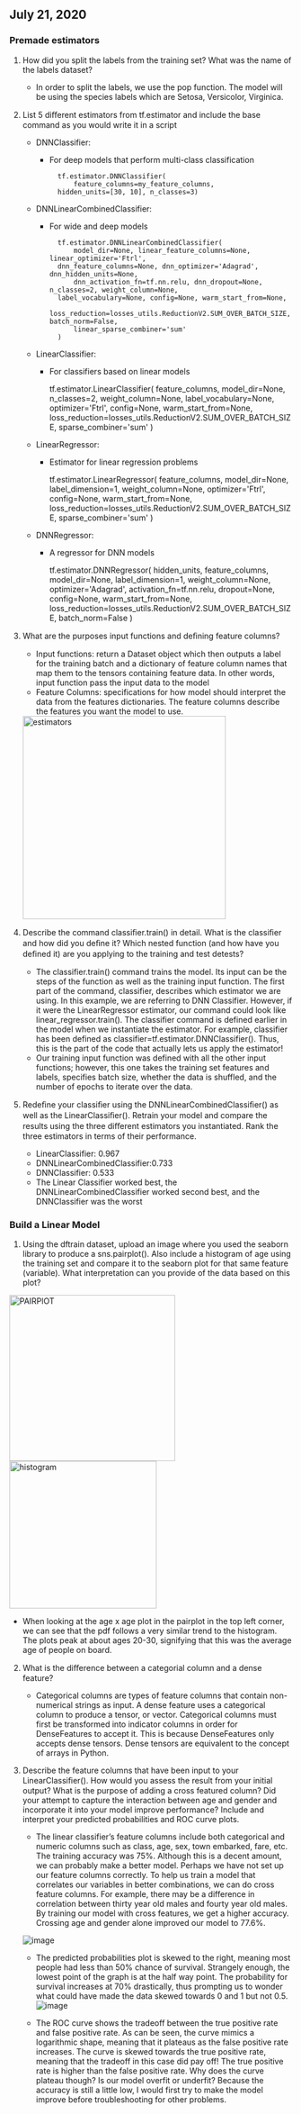 ## July 21, 2020

### Premade estimators
1. How did you split the labels from the training set?  What was the name of the labels dataset?
	-	In order to split the labels, we use the pop function. The model will be using the species labels which are Setosa, Versicolor, Virginica.
2. List 5 diﬀerent estimators from tf.estimator and include the base command as you would write it in a script 
	-	DNNClassifier:
		- For deep models that perform multi-class classification
		
				tf.estimator.DNNClassifier(
    				feature_columns=my_feature_columns,
  				hidden_units=[30, 10], n_classes=3)
				
				
	-	DNNLinearCombinedClassifier:
		- For wide and deep models
		
		
				tf.estimator.DNNLinearCombinedClassifier(
    				model_dir=None, linear_feature_columns=None, linear_optimizer='Ftrl',
   				dnn_feature_columns=None, dnn_optimizer='Adagrad', dnn_hidden_units=None,
    				dnn_activation_fn=tf.nn.relu, dnn_dropout=None, n_classes=2, weight_column=None,
   				label_vocabulary=None, config=None, warm_start_from=None,
    				loss_reduction=losses_utils.ReductionV2.SUM_OVER_BATCH_SIZE, batch_norm=False,
    				linear_sparse_combiner='sum'
				)
	-	LinearClassifier:
		-	For classifiers based on linear models
			
			
			tf.estimator.LinearClassifier(
    			feature_columns, model_dir=None, n_classes=2, weight_column=None,
    			label_vocabulary=None, optimizer='Ftrl', config=None, warm_start_from=None,
    			loss_reduction=losses_utils.ReductionV2.SUM_OVER_BATCH_SIZE,
    			sparse_combiner='sum'
			)
	-	LinearRegressor:
		-	Estimator for linear regression problems
		
		
			tf.estimator.LinearRegressor(
    			feature_columns, model_dir=None, label_dimension=1, weight_column=None,
   			optimizer='Ftrl', config=None, warm_start_from=None,
    			loss_reduction=losses_utils.ReductionV2.SUM_OVER_BATCH_SIZE,
    			sparse_combiner='sum'
			)

	-	DNNRegressor:
		-	A regressor for DNN models
		
		
			tf.estimator.DNNRegressor(
    			hidden_units, feature_columns, model_dir=None, label_dimension=1,
    			weight_column=None, optimizer='Adagrad', activation_fn=tf.nn.relu, dropout=None,
    			config=None, warm_start_from=None,
    			loss_reduction=losses_utils.ReductionV2.SUM_OVER_BATCH_SIZE, batch_norm=False
			)
3. What are the purposes input functions and deﬁning feature columns?
	-	Input functions: return a Dataset object which then outputs a label for the training batch and a dictionary of feature column names that map them to the tensors containing feature data. In other words, input function pass the input data to the model
	-	Feature Columns: specifications for how model should interpret the data from the features dictionaries. The feature columns describe the features you want the model to use.
	<img width="361" alt="estimators" src="https://user-images.githubusercontent.com/67920563/88458116-92e34300-ce59-11ea-8fc1-4bda58de5648.PNG">
	
4. Describe the command classiﬁer.train() in detail.  What is the classiﬁer and how did you deﬁne it?  Which nested function (and how have you deﬁned it) are you applying to the training and test detests?
	-	The classifier.train() command trains the model. Its input can be the steps of the function as well as the training input function. The first part of the command, classifier, describes which estimator we are using. In this example, we are referring to DNN Classifier. However, if it were the LinearRegressor estimator, our command could look like linear_regressor.train(). The classifier command is defined earlier in the model when we instantiate the estimator. For example, classifier has been defined as classifier=tf.estimator.DNNClassifier(). Thus, this is the part of the code that actually lets us apply the estimator!
	-	Our training input function was defined with all the other input functions; however, this one takes the training set features and labels, specifies batch size, whether the data is shuffled, and the number of epochs to iterate over the data.
5. Redeﬁne your classiﬁer using the DNNLinearCombinedClassiﬁer() as well as the LinearClassiﬁer().  Retrain your model and compare the results using the three diﬀerent estimators you instantiated.  Rank the three estimators in terms of their performance.
	-	LinearClassifier: 0.967 
	-	DNNLinearCombinedClassifier:0.733
	-	DNNClassifier: 0.533
	- The Linear Classifier worked best, the DNNLinearCombinedClassifier worked second best, and the DNNClassifier was the worst
	
	
### Build a Linear Model
1. Using the dftrain dataset, upload an image where you used the seaborn library to produce a sns.pairplot().  Also include a histogram of age using the training set and compare it to the seaborn plot for that same feature (variable).  What interpretation can you provide of the data based on this plot? 

<img width="295" alt="PAIRPlOT" src="https://user-images.githubusercontent.com/67920563/88457930-0dab5e80-ce58-11ea-8db5-c628a5f09992.PNG">
<img width="262" alt="histogram" src="https://user-images.githubusercontent.com/67920563/88458308-0fc2ec80-ce5b-11ea-9ccf-5b965646df82.PNG">

- When looking at the age x age plot in the pairplot in the top left corner, we can see that the pdf follows a very similar trend to the histogram. The plots peak at about ages 20-30, signifying that this was the average age of people on board.
2. What is the diﬀerence between a categorial column and a dense feature?
	-	Categorical columns are types of feature columns that contain non-numerical strings as input. A dense feature uses a categorical column to produce a tensor, or vector. Categorical columns must first be transformed into indicator columns in order for DenseFeatures to accept it. This is because DenseFeatures only accepts dense tensors. Dense tensors are equivalent to the concept of arrays in Python.
3. Describe the feature columns that have been input to your LinearClassiﬁer().  How would you assess the result from your initial output?  What is the purpose of adding a cross featured column?  Did your attempt to capture the interaction between age and gender and incorporate it into your model improve performance?  Include and interpret your predicted probabilities and ROC curve plots.
	-	The linear classifier’s feature columns include both categorical and numeric columns such as class, age, sex, town embarked, fare, etc. The training accuracy was 75%. Although this is a decent amount, we can probably make a better model. Perhaps we have not set up our feature columns correctly. To help us train a model that correlates our variables in better combinations, we can do cross feature columns. For example, there may be a difference in correlation between thirty year old males and fourty year old males. By training our model with cross features, we get a higher accuracy. Crossing age and gender alone improved our model to 77.6%. 
	
	![image](https://user-images.githubusercontent.com/67920563/88458418-f0788f00-ce5b-11ea-8ba4-1a21df173c4d.png)
	
	-	The predicted probabilities plot is skewed to the right, meaning most people had less than 50% chance of survival. Strangely enough, the lowest point of the graph is at the half way point. The probability for survival increases at 70% drastically, thus prompting us to wonder what could have made the data skewed towards 0 and 1 but not 0.5.
	![image](https://user-images.githubusercontent.com/67920563/88458472-4a795480-ce5c-11ea-9b76-d2010b26b5be.png)
	
	-	The ROC curve shows the tradeoff between the true positive rate and false positive rate. As can be seen, the curve mimics a logarithmic shape, meaning that it plateaus as the false positive rate increases. The curve is skewed towards the true positive rate, meaning that the tradeoff in this case did pay off! The true positive rate is higher than the false positive rate. Why does the curve plateau though? Is our model overfit or underfit? Because the accuracy is still a little low, I would first try to make the model improve before troubleshooting for other problems.
